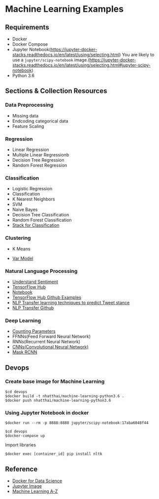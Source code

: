 # Machine Learning Examples

## Requirements
+ Docker
+ Docker Compose
+ Jupyter Notebook(https://jupyter-docker-stacks.readthedocs.io/en/latest/using/selecting.html)
You are likely to use a `jupyter/scipy-notebook` image.(https://jupyter-docker-stacks.readthedocs.io/en/latest/using/selecting.html#jupyter-scipy-notebook)
+ Python 3.6

## Sections & Collection Resources
### Data Preprocessing
+ Missing data
+ Endcoding categorical data
+ Feature Scaling


### Regression
+ Linear Regression
+ Multiple Linear Regressionb
+ Decision Tree Regression
+ Random Forest Regression


### Classification
+ Logistic Regression
+ Classification
+ K Nearest Neighbors
+ SVM
+ Naive Bayes
+ Decision Tree Classification
+ Random Forest Classification
+ [Stack for Classification](https://towardsdatascience.com/automate-stacking-in-python-fc3e7834772e)

### Clustering
+ K Means

+ [Var Model](https://towardsdatascience.com/prediction-task-with-multivariate-timeseries-and-var-model-47003f629f9)

### Natural Language Processing
+ [Understand Sentiment](https://towardsdatascience.com/making-computers-understand-the-sentiment-of-tweets-1271ab270bc7)
+ [TensorFlow Hub](https://tfhub.dev/google/universal-sentence-encoder-large/3)
+ [Notebook](https://colab.research.google.com/github/tensorflow/hub/blob/master/examples/colab/semantic_similarity_with_tf_hub_universal_encoder.ipynb#scrollTo=MSeY-MUQo2Ha)
+ [TensorFlow Hub Github Examples](https://github.com/tensorflow/hub/tree/master/examples)
+ [NLP Transfer learning techniques to predict Tweet stance](https://towardsdatascience.com/transfer-learning-in-nlp-for-tweet-stance-classification-8ab014da8dde)
+ [NLP Transfer Github](https://github.com/prrao87/tweet-stance-prediction)


### Deep Learning
+ [Counting Parameters](https://towardsdatascience.com/counting-no-of-parameters-in-deep-learning-models-by-hand-8f1716241889)
+ FFNNs(Feed Forward Neural Network)
+ RNNs(Recurrent Neural Network)
+ [CNNs(Convolutional Neural Network)](https://towardsdatascience.com/understanding-convolutional-neural-networks-through-visualizations-in-pytorch-b5444de08b91)
+ [Mask RCNN](https://towardsdatascience.com/mask-r-cnn-for-ship-detection-segmentation-a1108b5a083)


## Devops
### Create base image for Machine Learning
```
$cd devops
$docker build -t nhatthai/machine-learning-python3.6 .
$docker push nhatthai/machine-learning-python3.6
```

### Using Jupyter Notebook in docker
```
$docker run --rm -p 8888:8888 jupyter/scipy-notebook:17aba6048f44
```

```
$cd devops
$docker-compose up
```

Import libraries
```
$docker exec [container_id] pip install nltk
```

## Reference
+ [Docker for Data Science](https://www.dataquest.io/blog/docker-data-science/)
+ [Jupyter Image](https://jupyter-docker-stacks.readthedocs.io/en/latest/using/selecting.html)
+ [Machine Learning A-Z](https://www.superdatascience.com/machine-learning/)